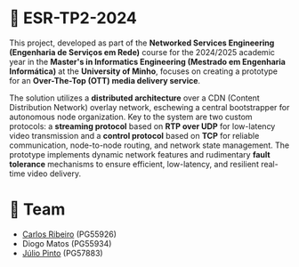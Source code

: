 # 📡 ESR-TP2-2024

This project, developed as part of the **Networked Services Engineering (Engenharia de Serviços em Rede)** course for the 2024/2025 academic year in the **Master's in Informatics Engineering (Mestrado em Engenharia Informática)** at the **University of Minho**, focuses on creating a prototype for an **Over-The-Top (OTT) media delivery service**.

The solution utilizes a **distributed architecture** over a CDN (Content Distribution Network) overlay network, eschewing a central bootstrapper for autonomous node organization. Key to the system are two custom protocols: a **streaming protocol** based on **RTP over UDP** for low-latency video transmission and a **control protocol** based on **TCP** for reliable communication, node-to-node routing, and network state management. The prototype implements dynamic network features and rudimentary **fault tolerance** mechanisms to ensure efficient, low-latency, and resilient real-time video delivery.

# 👥 Team

- [Carlos Ribeiro](https://github.com/Carlos-oficial) (PG55926)
- Diogo Matos (PG55934)
- [Júlio Pinto](https://github.com/JulioJPinto) (PG57883)
